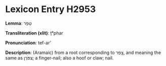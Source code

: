 # Lexicon Entry H2953

**Lemma**: טְפַר

**Transliteration (xlit)**: ṭᵉphar

**Pronunciation**: tef-ar'

**Description**:
(Aramaic) from a root corresponding to צָפַר, and meaning the same as צִפֹּרֶן; a finger-nail; also a hoof or claw; nail.

